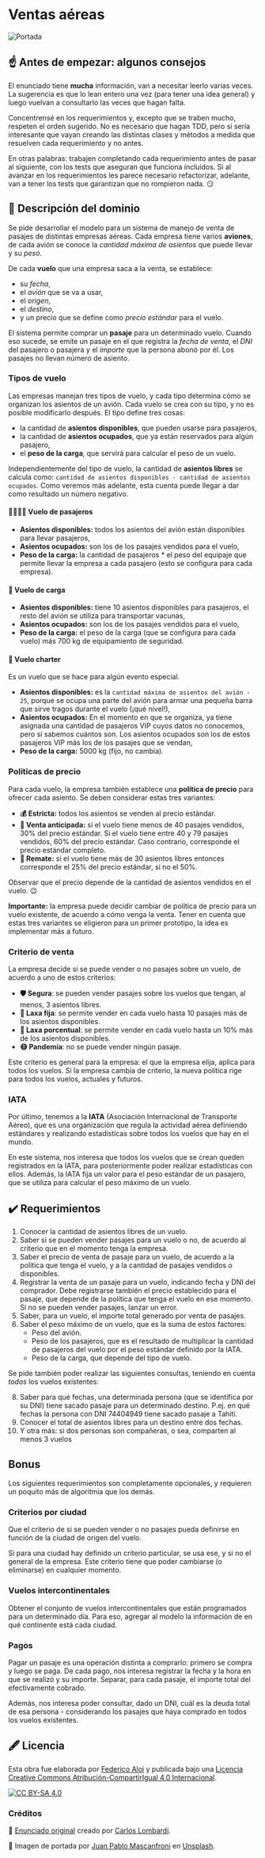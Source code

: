 # Ventas aéreas 

![Portada](assets/portada.jpg)

## :point_up: Antes de empezar: algunos consejos

El enunciado tiene **mucha** información, van a necesitar leerlo varias veces. La sugerencia es que lo lean entero una vez (para tener una idea general) y luego vuelvan a consultarlo las veces que hagan falta.

Concentrensé en los requerimientos y, excepto que se traben mucho, respeten el orden sugerido. No es necesario que hagan TDD, pero sí sería interesante que vayan creando las distintas clases y métodos a medida que resuelven cada requerimiento y no antes. 

En otras palabras: trabajen completando cada requerimiento antes de pasar al siguiente, con los tests que aseguran que funciona incluidos. Si al avanzar en los requerimientos les parece necesario refactorizar, adelante, van a tener los tests que garantizan que no rompieron nada. :smirk: 

## :bookmark_tabs: Descripción del dominio

Se pide desarrollar el modelo para un sistema de manejo de venta de pasajes de distintas empresas aéreas. Cada empresa tiene varios **aviones**, de cada avión se conoce la _cantidad máxima de asientos_ que puede llevar y su _peso_. 

De cada **vuelo** que una empresa saca a la venta, se establece: 
* su _fecha_, 
* el _avión_ que se va a usar, 
* el _origen_, 
* el _destino_,
* y un precio que se define como _precio estándar_ para el vuelo. 
 
El sistema permite comprar un **pasaje** para un determinado vuelo. Cuando eso sucede, se emite un pasaje en el que registra la _fecha de venta_, el _DNI_ del pasajero o pasajera y el _importe_ que la persona abonó por él. Los pasajes no llevan número de asiento.

### Tipos de vuelo

Las empresas manejan tres tipos de vuelo, y cada tipo determina cómo se organizan los asientos de un avión. 
Cada vuelo se crea con su tipo, y no es posible modificarlo después. El tipo define tres cosas:
* la cantidad de **asientos disponibles**, que pueden usarse para pasajeros,
* la cantidad de **asientos ocupados**, que ya están reservados para algún pasajero,
* el **peso de la carga**, que servirá para calcular el peso de un vuelo.

Independientemente del tipo de vuelo, la cantidad de **asientos libres** se calcula como: `cantidad de asientos disponibles - cantidad de asientos ocupados`. Como veremos más adelante, esta cuenta puede llegar a dar como resultado un número negativo.

#### :family_woman_woman_boy_boy: Vuelo de pasajeros 

* **Asientos disponibles:** todos los asientos del avión están disponibles para llevar pasajeros,
* **Asientos ocupados:** son los de los pasajes vendidos para el vuelo,
* **Peso de la carga:** la cantidad de pasajeros * el peso del equipaje que permite llevar la empresa a cada pasajero (esto se configura para cada empresa).

#### :syringe: Vuelo de carga 

* **Asientos disponibles:** tiene 10 asientos disponibles para pasajeros, el resto del avión se utiliza para transportar vacunas,
* **Asientos ocupados:** son los de los pasajes vendidos para el vuelo,
* **Peso de la carga:** el peso de la carga (que se configura para cada vuelo) más 700 kg de equipamiento de seguridad.

#### **:tropical_drink: Vuelo charter** 

Es un vuelo que se hace para algún evento especial. 

* **Asientos disponibles:** es la `cantidad máxima de asientos del avión - 25`, porque se ocupa una parte del avión para armar una pequeña barra que sirve tragos durante el vuelo (¡qué nivel!),
* **Asientos ocupados:** En el momento en que se organiza, ya tiene asignada una cantidad de pasajeros VIP cuyos datos no conocemos, pero sí sabemos cuántos son. Los asientos ocupados son los de estos pasajeros VIP más los de los pasajes que se vendan,
* **Peso de la carga:** 5000 kg (fijo, no cambia).

### Políticas de precio

Para cada vuelo, la empresa también establece una **política de precio** para ofrecer cada asiento. Se deben considerar estas tres variantes:

* **:moneybag: Estricta:** todos los asientos se venden al precio estándar.
* **:incoming_envelope: Venta anticipada:** si el vuelo tiene menos de 40 pasajes vendidos, 30% del precio estándar. Si el vuelo tiene entre 40 y 79 pasajes vendidos, 60% del precio estándar. Caso contrario, corresponde el precio estándar completo.
* **:mega: Remate:** si el vuelo tiene más de 30 asientos libres entonces corresponde el 25% del precio estándar, si no el 50%.

Observar que el precio depende de la cantidad de asientos vendidos en el vuelo. :wink:

**Importante:** la empresa puede decidir cambiar de política de precio para un vuelo existente, de acuerdo a cómo venga la venta. Tener en cuenta que estas tres variantes se eligieron para un primer prototipo, la idea es implementar más a futuro.

### Criterio de venta

La empresa decide si se puede vender o no pasajes sobre un vuelo, de acuerdo a uno de estos criterios:
* **:shield: Segura**: se pueden vender pasajes sobre los vuelos que tengan, al menos, 3 asientos libres.
* **:money_mouth_face: Laxa fija**: se permite vender en cada vuelo hasta 10 pasajes más de los asientos disponibles.
* **:100: Laxa porcentual**: se permite vender en cada vuelo hasta un 10% más de los asientos disponibles.
* **:mask: Pandemia**: no se puede vender ningún pasaje.

Este criterio es general para la empresa: el que la empresa elija, aplica para todos los vuelos. Si la empresa cambia de criterio, la nueva política rige para todos los vuelos, actuales y futuros.

### IATA

Por último, tenemos a la **IATA** (Asociación Internacional de Transporte Aéreo), que es una organización que regula la actividad aérea definiendo estándares y realizando estadísticas sobre todos los vuelos que hay en el mundo.

En este sistema, nos interesa que todos los vuelos que se crean queden registrados en la IATA, para posteriormente poder realizar estadísticas con ellos. Además, la IATA fija un valor para el peso estándar de un pasajero, que se utiliza para calcular el peso máximo de un vuelo. 

## :heavy_check_mark: Requerimientos

1. Conocer la cantidad de asientos libres de un vuelo.
3. Saber si se pueden vender pasajes para un vuelo o no, de acuerdo al criterio que en el momento tenga la empresa.
4. Saber el precio de venta de pasaje para un vuelo, de acuerdo a la política que tenga el vuelo, y a la cantidad de pasajes vendidos o disponibles.
5. Registrar la venta de un pasaje para un vuelo, indicando fecha y DNI del comprador. Debe registrarse también el precio establecido para el pasaje, que depende de la política que tenga el vuelo en ese momento. Si no se pueden vender pasajes, lanzar un error.
6. Saber, para un vuelo, el importe total generado por venta de pasajes.
7. Saber el peso máximo de un vuelo, que es la suma de estos factores:
   * Peso del avión.  
   * Peso de los pasajeros, que es el resultado de multiplicar la cantidad de pasajeros del vuelo por el peso estándar definido por la IATA.
   * Peso de la carga, que depende del tipo de vuelo. 

Se pide también poder realizar las siguientes consultas, teniendo en cuenta _todos_ los vuelos existentes:

8. Saber para qué fechas, una determinada persona (que se identifica por su DNI) tiene sacado pasaje para un determinado destino. P.ej. en qué fechas la persona con DNI 74404949 tiene sacado pasaje a Tahití.
9. Conocer el total de asientos libres para un destino entre dos fechas.
10. Y otra más: si dos personas son compañeras, o sea, comparten al menos 3 vuelos

## Bonus

Los siguientes requerimientos son completamente opcionales, y requieren un poquito más de algoritmia que los demás.

### Criterios por ciudad

Que el criterio de si se pueden vender o no pasajes pueda definirse en función de la ciudad de origen del vuelo. 

Si para una ciudad hay definido un criterio particular, se usa ese, y si no el general de la empresa. Este criterio tiene que poder cambiarse (o eliminarse) en cualquier momento.

### Vuelos intercontinentales

Obtener el conjunto de vuelos intercontinentales que están programados para un determinado día. Para eso, agregar al modelo la información de en qué continente está cada ciudad.

### Pagos

Pagar un pasaje es una operación distinta a comprarlo: primero se compra y luego se paga. De cada pago, nos interesa registrar la fecha y la hora en que se realizó y su importe. Separar, para cada pasaje, el importe total del efectivamente cobrado. 

Además, nos interesa poder consultar, dado un DNI, cuál es la deuda total de esa persona - considerando los pasajes que haya comprado en todos los vuelos existentes.

## :fountain_pen: Licencia

Esta obra fue elaborada por [Federico Aloi](https://github.com/faloi) y publicada bajo una [Licencia Creative Commons Atribución-CompartirIgual 4.0 Internacional][cc-by-sa].

[![CC BY-SA 4.0][cc-by-sa-image]][cc-by-sa]

[cc-by-sa]: https://creativecommons.org/licenses/by-sa/4.0/deed.es
[cc-by-sa-image]: https://licensebuttons.net/l/by-sa/4.0/88x31.png

### Créditos

:memo: [Enunciado original](https://web-ciu-programacion.github.io/site/material/documentos/ejercicios/ventas-aereas.pdf) creado por [Carlos Lombardi](https://github.com/clombardi).

:camera_flash: Imagen de portada por <a href="https://unsplash.com/@juanmascan1978?utm_source=unsplash&utm_medium=referral&utm_content=creditCopyText">Juan Pablo Mascanfroni</a> en <a href="https://unsplash.com/s/photos/aviones?utm_source=unsplash&utm_medium=referral&utm_content=creditCopyText">Unsplash</a>.
  